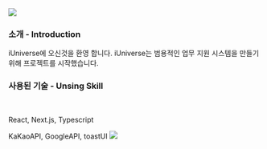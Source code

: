<img src="https://capsule-render.vercel.app/api?type=waving&color=BDBDC8&height=150&section=header&text=iUniverse"/>

<h3>소개 - Introduction</h3>
iUniverse에 오신것을 환영 합니다.
iUniverse는 범용적인 업무 지원 시스템을 만들기 위해 프로젝트를 시작했습니다.

<h3>사용된 기술 - Unsing Skill</h3>
 <img src="https://img.shields.io/badge/TypeScript-3178C6?style=flat&logo=TypeScript&logoColor=white"/>

React, Next.js, Typescript

KaKaoAPI, GoogleAPI, toastUI
<img src="https://capsule-render.vercel.app/api?type=waving&color=BDBDC8&height=150&section=footer" />
